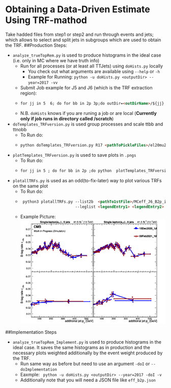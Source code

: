 # Obtaining a Data-Driven Estimate Using TRF-mathod

 Take hadded files from step1 or step2 and run through events and jets; which allows to select and split jets in subgroups
 which are used to obtain the TRF.
 ##Production Steps:
   * `analyze_trueTopRem.py` is used to produce histograms in the ideal case (i.e. only in MC where we have truth info)
      * Run for all processes (or at least all TTJets) using `doHists.py` locally
        * You check out what arguments are available using `--help` or `-h`
        * Example for Running: ```python -u doHists.py <outputDir> --year=2017 -vv ```
      * Submit Job example for J5 and J6 (which is the TRF extraction region):
      * ```markdown
        for jj in 5  6; do for bb in 2p 3p;do outDir=<outDirName>/${jj} ; qsub -q localgrid -N <jobName> -o <outDir/jobName>.out -e <outDir/jobName>.err -v INDIR=${PWD}/${outDir},iPLOT=${iplot},REGION=extractionProdAna_<moreTexT>,nBTAG=${bb},nJETS=${jj} doQSUBjob.sh;done;done;
        ``` 
      * N.B. `doHists` knows if you are runing a job or are local 
        (**Currently only if job runs in directory called /scratch**) 
   * `doTemplates_TRFversion.py` is used group processes and scale ttbb and ttnobb 
      * To Run do:
      * ```markdown
        python doTemplates_TRFversion.py R17 <pathToPickleFiles>/el20mu20_MET60_MT60_1jet0_2jet00/
        ```
   * `plotTemplates_TRFversion.py` is used to save plots in `.pngs` 
      * To Run do:
      * ```markdown
        for jj in 5 ; do for bb in 2p ;do python  plotTemplates_TRFversion.py <pathToRootFile>/el20mu20_MET60_MT60_1jet0_2jet00/ ${bb} ${jj} 0.1 out
        ```
   * `plotallTRFs.py`  is used as an odd(to-fix-later) way to plot various TRFs on the same plot
     * To Run do:
     * ```markdown
        python3 plotallTRFs.py --list2b  <pathTo1stFile>/MCeff_J6_B2p_isL0p1.txt <pathTo2ndtFile>/MCeff_J6_B2p_isL0p1.txt <pathTo3rdFile>/MCeff_J6_B2p_isL0p1.txt 
                               --leglist <legendEntry1> <legendEntry2> <legendEntry3> --fout _exampleKey --indir <DirectoryUsedToSaveOutput>
       ```
     * Example Picture: \
       ![plot](.readme_pics/JetallPt_Feb9_17JetallPtJ6B2sv1stat0p1.png)
       
       
##Implementation Steps
 *  `analyze_trueTopRem_Implement.py` is used to produce histograms in the ideal case. It saves the same histograms as 
 in production and the necessary plots weighted additionally by the event weight produced by the TRF.
    * Run same way as before but need to use an argument `-doI` or `--doImplementation`
    * Eaxmple: ``` python -u doHists.py <outputDir> --year=2017 -doI -v```
    * Additionally note that you will need a JSON file like `eff_b2p.json`
